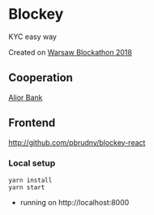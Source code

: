 # Blockey
KYC easy way

Created on [Warsaw Blockathon 2018](http://blockathon.pl/)

## Cooperation
[Alior Bank](https://www.aliorbank.pl/en) 

## Frontend
http://github.com/pbrudny/blockey-react

### Local setup
```
yarn install
yarn start
```
* running on http://localhost:8000
